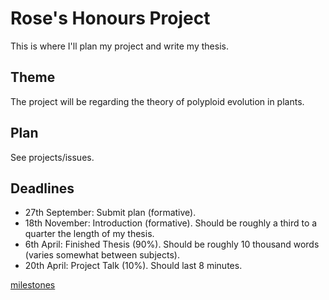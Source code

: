 # Rose's Honours Project
This is where I'll plan my project and write my thesis.

## Theme
The project will be regarding the theory of polyploid evolution in plants.

## Plan
See projects/issues.

## Deadlines

- 27th September: Submit plan (formative).
- 18th November: Introduction (formative). Should be roughly a third to a quarter the length of my thesis.
- 6th April: Finished Thesis (90%). Should be roughly 10 thousand words (varies somewhat between subjects).
- 20th April: Project Talk (10%). Should last 8 minutes.

[milestones](https://github.com/rosemckeon/honours-project/milestones?direction=asc&sort=due_date&state=open)
